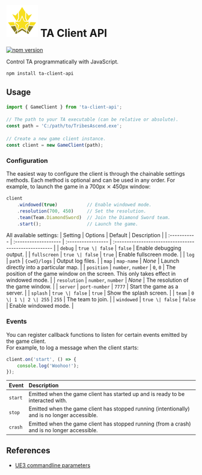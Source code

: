 # <img src="./logo.svg" style="width: 3em;"> TA Client API

[![npm version](https://badge.fury.io/js/ta-client-api.svg)](https://www.npmjs.com/package/ta-client-api)

Control TA programmatically with JavaScript.

```sh
npm install ta-client-api
```

## Usage

```js
import { GameClient } from 'ta-client-api';

// The path to your TA executable (can be relative or absolute).
const path = 'C:/path/to/TribesAscend.exe';

// Create a new game client instance.
const client = new GameClient(path);
```

### Configuration

The easiest way to configure the client is through the chainable settings methods.
Each method is optional and can be used in any order. For example, to launch the game in a 700px ⨯ 450px window: 

```js
client
    .windowed(true)           // Enable windowed mode.
    .resolution(700, 450)     // Set the resolution.
    .team(Team.DiamondSword)  // Join the Diamond Sword team.
    .start();                 // Launch the game.
```

All available settings:
| Setting      | Options              | Default            | Description                                           |
| :----------- | :------------------- | :----------------- | :---------------------------------------------------- |
| `debug`      | `true \| false`      | `false`            | Enable debugging output.                              |
| `fullscreen` | `true \| false`      | `true`             | Enable fullscreen mode.                               |
| `log`        | `path`               | `{cwd}/logs`       | Output log files.                                     |
| `map`        | `map-name`           | *None*             | Launch directly into a particular map.                |
| `position`   | `number`, `number`   | `0`, `0`           | The position of the game window on the screen. This only takes effect in windowed mode. |
| `resolution` | `number`, `number`   | *None*             | The resolution of the game window.                    |
| `server`     | `port-number`        | `7777`             | Start the game as a server.                           |
| `splash`     | `true \| false`      | `true`             | Show the splash screen.                               |
| `team`       | `0 \| 1 \| 2 \| 255` | `255`              | The team to join.                                     |
| `windowed`   | `true \| false`      | `false`            | Enable windowed mode.                                 |


### Events

You can register callback functions to listen for certain events emitted by the game client.  
For example, to log a message when the client starts:
```js
client.on('start', () => {
    console.log('Woohoo!');
});
```

| Event   | Description                                                                     |
| :------ | :------------------------------------------------------------------------------ |
| `start` | Emitted when the game client has started up and is ready to be interacted with. |
| `stop`  | Emitted when the game client has stopped running (intentionally) and is no longer accessible. |
| `crash` | Emitted when the game client has stopped running (from a crash) and is no longer accessible. |


## References

- [UE3 commandline parameters](https://docs.unrealengine.com/udk/Three/CommandLineArguments.html)
